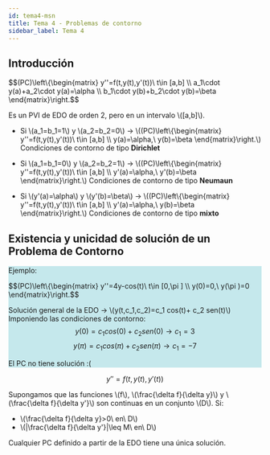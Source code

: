 ```yaml
---
id: tema4-msn
title: Tema 4 - Problemas de contorno
sidebar_label: Tema 4
---
```


## Introducción

$$(PC)\\left\\{\\begin{matrix} 
y''=f(t,y(t),y'(t))\ t\in [a,b]
\\\\ 
a_1\cdot y(a)+a_2\cdot y(a)=\alpha
\\\\
b_1\cdot y(b)+b_2\cdot y(b)=\beta
\\end{matrix}\\right.$$

Es un PVI de EDO de orden 2, pero en un intervalo \\([a,b]\\).

- Si \\(a_1=b_1=1\\) y \\(a_2=b_2=0\\) → \\((PC)\\left\\{\\begin{matrix} 
y''=f(t,y(t),y'(t))\ t\in [a,b]
\\\\ 
y(a)=\alpha,\ y(b)=\beta
\\end{matrix}\\right.\\) Condiciones de contorno de tipo **Dirichlet**

- Si \\(a_1=b_1=0\\) y \\(a_2=b_2=1\\) → \\((PC)\\left\\{\\begin{matrix} 
y''=f(t,y(t),y'(t))\ t\in [a,b]
\\\\ 
y'(a)=\alpha,\ y'(b)=\beta
\\end{matrix}\\right.\\) Condiciones de contorno de tipo **Neumaun**

- Si \\(y'(a)=\alpha\\) y \\(y'(b)=\beta\\) → \\((PC)\\left\\{\\begin{matrix} 
y''=f(t,y(t),y'(t))\ t\in [a,b]
\\\\ 
y'(a)=\alpha,\ y(b)=\beta
\\end{matrix}\\right.\\) Condiciones de contorno de tipo **mixto**



## Existencia y unicidad de solución de un Problema de Contorno

<div style="background-color:#c5e8ec">

Ejemplo:

$$(PC)\\left\\{\\begin{matrix} 
y''=4y-cos(t)\ t\in [0,\pi ]
\\\\ 
y(0)=0,\ y(\pi )=0
\\end{matrix}\\right.$$

Solución general de la EDO → \\(y(t,c_1,c_2)=c_1 cos(t)+ c_2 sen(t)\\)
Imponiendo las condiciones de contorno: 
$$y(0)=c_1 cos(0)+ c_2 sen(0)→c_1=3$$
$$y(\pi )=c_1 cos(\pi )+ c_2 sen(\pi )→c_1=-7$$

El PC no tiene solución :(
</div>

$$y''=f(t,y(t),y'(t))$$

Supongamos que las funciones \\(f\\), \\(\frac{\delta f}{\delta y}\\) y \\(\frac{\delta f}{\delta y'}\\) son continuas en un conjunto \\(D\\). Si:

- \\(\frac{\delta f}{\delta y}>0\ en\ D\\)
- \\(|\frac{\delta f}{\delta y'}|\leq M\ en\ D\\)

Cualquier PC definido a partir de la EDO tiene una única solución.
